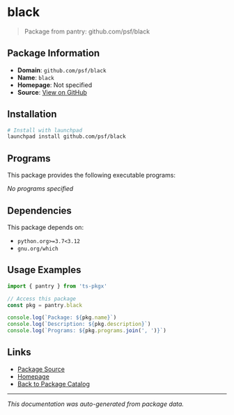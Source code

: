 # black

> Package from pantry: github.com/psf/black

## Package Information

- **Domain**: `github.com/psf/black`
- **Name**: `black`
- **Homepage**: Not specified
- **Source**: [View on GitHub](https://github.com/pkgxdev/pantry/tree/main/projects/github.com/psf/black/package.yml)

## Installation

```bash
# Install with launchpad
launchpad install github.com/psf/black
```

## Programs

This package provides the following executable programs:

*No programs specified*

## Dependencies

This package depends on:

- `python.org>=3.7<3.12`
- `gnu.org/which`

## Usage Examples

```typescript
import { pantry } from 'ts-pkgx'

// Access this package
const pkg = pantry.black

console.log(`Package: ${pkg.name}`)
console.log(`Description: ${pkg.description}`)
console.log(`Programs: ${pkg.programs.join(', ')}`)
```

## Links

- [Package Source](https://github.com/pkgxdev/pantry/tree/main/projects/github.com/psf/black/package.yml)
- [Homepage](#)
- [Back to Package Catalog](../../../package-catalog.md)

---

*This documentation was auto-generated from package data.*
